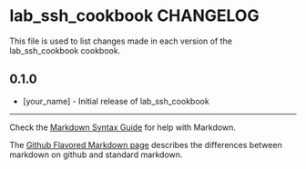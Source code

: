lab_ssh_cookbook CHANGELOG
==========================

This file is used to list changes made in each version of the lab_ssh_cookbook cookbook.

0.1.0
-----
- [your_name] - Initial release of lab_ssh_cookbook

- - -
Check the [Markdown Syntax Guide](http://daringfireball.net/projects/markdown/syntax) for help with Markdown.

The [Github Flavored Markdown page](http://github.github.com/github-flavored-markdown/) describes the differences between markdown on github and standard markdown.
